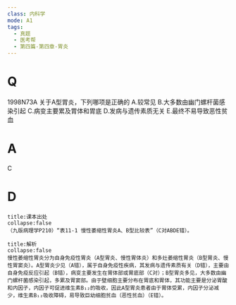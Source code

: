 ```yaml
---
class: 内科学
mode: A1
tags:
  - 真题
  - 医考帮
  - 第四篇-第四章-胃炎
---
```


# Q
1998N73A 关于A型胃炎，下列哪项是正确的
A.较常见
B.大多数由幽门螺杆菌感染引起
C.病变主要累及胃体和胃底
D.发病与遗传素质无关
E.最终不易导致恶性贫血

# A
C
# D
```ad-note
title:课本出处
collapse:false
（九版病理学P210）“表11-1 慢性萎缩性胃炎A、B型比较表”（C对ABDE错）。
```

```ad-summary
title:解析
collapse:false
慢性萎缩性胃炎分为自身免疫性胃炎（A型胃炎、慢性胃体炎）和多灶萎缩性胃炎（B型胃炎、慢性胃窦炎）。A型胃炎少见（A错），属于自身免疫性疾病，其发病与遗传素质有关（D错），主要由自身免疫反应引起（B错），病变主要发生在胃体部或胃底部（C对）；B型胃炎多见，大多数由幽门螺杆菌感染引起，多累及胃窦部。由于壁细胞主要分布在胃底和胃体，其功能主要是分泌胃酸和内因子，内因子可促进维生素B₁₂的吸收，因此A型胃炎患者由于胃体受累，内因子分泌减少，维生素B₁₂吸收障碍，易导致巨幼细胞贫血（恶性贫血）（E错）。
```

